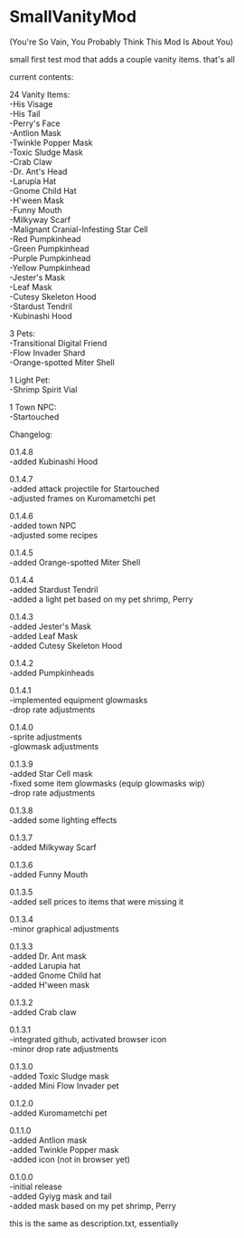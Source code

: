 # SmallVanityMod
(You're So Vain, You Probably Think This Mod Is About You)

small first test mod that adds a couple vanity items. that's all

current contents:

24 Vanity Items:<br>
-His Visage<br>
-His Tail<br>
-Perry's Face<br>
-Antlion Mask<br>
-Twinkle Popper Mask<br>
-Toxic Sludge Mask<br>
-Crab Claw<br>
-Dr. Ant's Head<br>
-Larupia Hat<br>
-Gnome Child Hat<br>
-H'ween Mask<br>
-Funny Mouth<br>
-Milkyway Scarf<br>
-Malignant Cranial-Infesting Star Cell<br>
-Red Pumpkinhead<br>
-Green Pumpkinhead<br>
-Purple Pumpkinhead<br>
-Yellow Pumpkinhead<br>
-Jester's Mask<br>
-Leaf Mask<br>
-Cutesy Skeleton Hood<br>
-Stardust Tendril<br>
-Kubinashi Hood

3 Pets:<br>
-Transitional Digital Friend<br>
-Flow Invader Shard<br>
-Orange-spotted Miter Shell

1 Light Pet:<br>
-Shrimp Spirit Vial

1 Town NPC:<br>
-Startouched

Changelog:

0.1.4.8<br>
-added Kubinashi Hood

0.1.4.7<br>
-added attack projectile for Startouched<br>
-adjusted frames on Kuromametchi pet

0.1.4.6<br>
-added town NPC<br>
-adjusted some recipes

0.1.4.5<br>
-added Orange-spotted Miter Shell

0.1.4.4<br>
-added Stardust Tendril<br>
-added a light pet based on my pet shrimp, Perry

0.1.4.3<br>
-added Jester's Mask<br>
-added Leaf Mask<br>
-added Cutesy Skeleton Hood

0.1.4.2<br>
-added Pumpkinheads

0.1.4.1<br>
-implemented equipment glowmasks<br>
-drop rate adjustments

0.1.4.0<br>
-sprite adjustments<br>
-glowmask adjustments

0.1.3.9<br>
-added Star Cell mask<br>
-fixed some item glowmasks (equip glowmasks wip)<br>
-drop rate adjustments

0.1.3.8<br>
-added some lighting effects

0.1.3.7<br>
-added Milkyway Scarf

0.1.3.6<br>
-added Funny Mouth<br>

0.1.3.5<br>
-added sell prices to items that were missing it

0.1.3.4<br>
-minor graphical adjustments

0.1.3.3<br>
-added Dr. Ant mask<br>
-added Larupia hat<br>
-added Gnome Child hat<br>
-added H'ween mask

0.1.3.2<br>
-added Crab claw

0.1.3.1<br>
-integrated github, activated browser icon<br>
-minor drop rate adjustments

0.1.3.0<br>
-added Toxic Sludge mask<br>
-added Mini Flow Invader pet

0.1.2.0<br>
-added Kuromametchi pet

0.1.1.0<br>
-added Antlion mask<br>
-added Twinkle Popper mask<br>
-added icon (not in browser yet)

0.1.0.0<br>
-initial release<br>
-added Gyiyg mask and tail<br>
-added mask based on my pet shrimp, Perry

this is the same as description.txt, essentially
